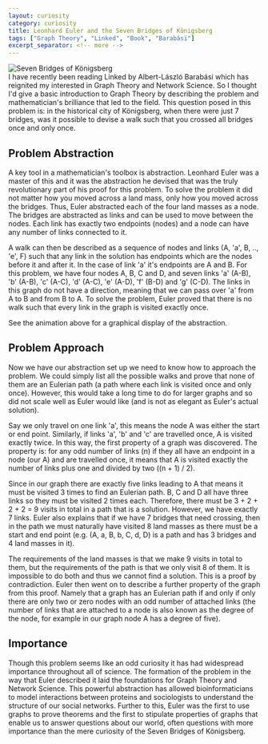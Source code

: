 ```yaml
---
layout: curiosity
category: curiosity
title: Leonhard Euler and the Seven Bridges of Königsberg
tags: ["Graph Theory", "Linked", "Book", "Barabási"]
excerpt_separator: <!-- more -->
---
```



<div class="row">
    <div class="col">
        <img src="{{ 'assets/img/koenigsberg_bridges.gif' | relative_url }}" alt="Seven Bridges of Königsberg"/>
    </div>
    <div class="col">
        I have recently been reading Linked by Albert-László Barabási which has reignited my interested in Graph Theory and Network Science. So I thought I'd give a basic introduction to Graph Theory by describing the problem and mathematician's brilliance that led to the field. This question posed in this problem is: in the historical city of Königsberg, when there were just 7 bridges, was it possible to devise a walk such that you crossed all bridges once and only once.
    </div>
</div> 

<!-- more -->

## Problem Abstraction

A key tool in a mathematician's toolbox is abstraction. Leonhard Euler was a master of this and it was the abstraction he devised that was the truly revolutionary part of his proof for this problem. To solve the problem it did not matter how you moved across a land mass, only how you moved across the bridges. Thus, Euler abstracted each of the four land masses as a node. The bridges are abstracted as links and can be used to move between the nodes. Each link has exactly two endpoints (nodes) and a node can have any number of links connected to it.

A walk can then be described as a sequence of nodes and links (A, 'a', B, .., 'e', F) such that any link in the solution has endpoints which are the nodes before it and after it. In the case of link 'a' it's endpoints are A and B. For this problem, we have four nodes A, B, C and D, and seven links 'a' (A-B), 'b' (A-B), 'c' (A-C), 'd' (A-C), 'e' (A-D), 'f' (B-D) and 'g' (C-D). The links in this graph do not have a direction, meaning that we can pass over 'a' from A to B and from B to A. To solve the problem, Euler proved that there is no walk such that every link in the graph is visited exactly once.

See the animation above for a graphical display of the abstraction.

## Problem Approach

Now we have our abstraction set up we need to know how to approach the problem. We could simply list all the possible walks and prove that none of them are an Eulerian path (a path where each link is visited once and only once). However, this would take a long time to do for larger graphs and so did not scale well as Euler would like (and is not as elegant as Euler's actual solution). 

Say we only travel on one link 'a', this means the node A was either the start or end point. Similarly, if links 'a', 'b' and 'c' are travelled once, A is visited exactly twice. In this way, the first property of a graph was discovered. The property is: for any odd number of links (n) if they all have an endpoint in a node (our A) and are travelled once, it means that A is visited exactly the number of links plus one and divided by two ((n + 1) / 2).

Since in our graph there are exactly five links leading to A that means it must be visited 3 times to find an Eulerian path. B, C and D all have three links so they must be visited 2 times each. Therefore, there must be 3 + 2 + 2 + 2 = 9 visits in total in a path that is a solution. However, we have exactly 7 links. Euler also explains that if we have 7 bridges that need crossing, then in the path we must naturally have visited 8 land masses as there must be a start and end point (e.g. (A, a, B, b, C, d, D) is a path and has 3 bridges and 4 land masses in it). 

The requirements of the land masses is that we make 9 visits in total to them, but the requirements of the path is that we only visit 8 of them. It is impossible to do both and thus we cannot find a solution. This is a proof by contradiction. Euler then went on to describe a further property of the graph from this proof. Namely that a graph has an Eulerian path if and only if only there are only two or zero nodes with an odd number of attached links (the number of links that are attached to a node is also known as the degree of the node, for example in our graph node A has a degree of five).

## Importance

Though this problem seems like an odd curiosity it has had widespread importance throughout all of science. The formation of the problem in the way that Euler described it laid the foundations for Graph Theory and Network Science. This powerful abstraction has allowed bioinformaticians to model interactions between proteins and sociologists to understand the structure of our social networks. Further to this, Euler was the first to use graphs to prove theorems and the first to stipulate properties of graphs that enable us to answer questions about our world, often questions with more importance than the mere curiosity of the Seven Bridges of Königsberg.
